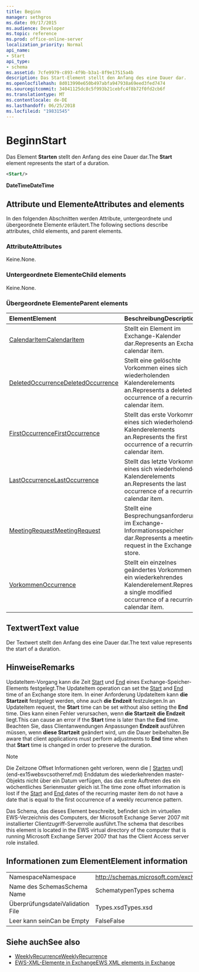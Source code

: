 ```yaml
---
title: Beginn
manager: sethgros
ms.date: 09/17/2015
ms.audience: Developer
ms.topic: reference
ms.prod: office-online-server
localization_priority: Normal
api_name:
- Start
api_type:
- schema
ms.assetid: 7cfe9979-c893-4f9b-b3a1-8f9e17515a4b
description: Das Start-Element stellt den Anfang des eine Dauer dar.
ms.openlocfilehash: 8d013990e650b497abfa947938a69eed3fed7474
ms.sourcegitcommit: 34041125dc8c5f993b21cebfc4f8b72f0fd2cb6f
ms.translationtype: MT
ms.contentlocale: de-DE
ms.lasthandoff: 06/25/2018
ms.locfileid: "19831545"
---
```

# <a name="start"></a><span data-ttu-id="9cde4-103">Beginn</span><span class="sxs-lookup"><span data-stu-id="9cde4-103">Start</span></span>

<span data-ttu-id="9cde4-104">Das Element **Starten** stellt den Anfang des eine Dauer dar.</span><span class="sxs-lookup"><span data-stu-id="9cde4-104">The **Start** element represents the start of a duration.</span></span> 
  
```xml
<Start/>
```

<span data-ttu-id="9cde4-105">**DateTime**</span><span class="sxs-lookup"><span data-stu-id="9cde4-105">**DateTime**</span></span>

## <a name="attributes-and-elements"></a><span data-ttu-id="9cde4-106">Attribute und Elemente</span><span class="sxs-lookup"><span data-stu-id="9cde4-106">Attributes and elements</span></span>

<span data-ttu-id="9cde4-107">In den folgenden Abschnitten werden Attribute, untergeordnete und übergeordnete Elemente erläutert.</span><span class="sxs-lookup"><span data-stu-id="9cde4-107">The following sections describe attributes, child elements, and parent elements.</span></span>
  
### <a name="attributes"></a><span data-ttu-id="9cde4-108">Attribute</span><span class="sxs-lookup"><span data-stu-id="9cde4-108">Attributes</span></span>

<span data-ttu-id="9cde4-109">Keine.</span><span class="sxs-lookup"><span data-stu-id="9cde4-109">None.</span></span>
  
### <a name="child-elements"></a><span data-ttu-id="9cde4-110">Untergeordnete Elemente</span><span class="sxs-lookup"><span data-stu-id="9cde4-110">Child elements</span></span>

<span data-ttu-id="9cde4-111">Keine.</span><span class="sxs-lookup"><span data-stu-id="9cde4-111">None.</span></span>
  
### <a name="parent-elements"></a><span data-ttu-id="9cde4-112">Übergeordnete Elemente</span><span class="sxs-lookup"><span data-stu-id="9cde4-112">Parent elements</span></span>

|<span data-ttu-id="9cde4-113">**Element**</span><span class="sxs-lookup"><span data-stu-id="9cde4-113">**Element**</span></span>|<span data-ttu-id="9cde4-114">**Beschreibung**</span><span class="sxs-lookup"><span data-stu-id="9cde4-114">**Description**</span></span>|
|:-----|:-----|
|[<span data-ttu-id="9cde4-115">CalendarItem</span><span class="sxs-lookup"><span data-stu-id="9cde4-115">CalendarItem</span></span>](calendaritem.md) <br/> |<span data-ttu-id="9cde4-116">Stellt ein Element im Exchange-Kalender dar.</span><span class="sxs-lookup"><span data-stu-id="9cde4-116">Represents an Exchange calendar item.</span></span>  <br/> |
|[<span data-ttu-id="9cde4-117">DeletedOccurrence</span><span class="sxs-lookup"><span data-stu-id="9cde4-117">DeletedOccurrence</span></span>](deletedoccurrence.md) <br/> |<span data-ttu-id="9cde4-118">Stellt eine gelöschte Vorkommen eines sich wiederholenden Kalenderelements an.</span><span class="sxs-lookup"><span data-stu-id="9cde4-118">Represents a deleted occurrence of a recurring calendar item.</span></span>  <br/> |
|[<span data-ttu-id="9cde4-119">FirstOccurrence</span><span class="sxs-lookup"><span data-stu-id="9cde4-119">FirstOccurrence</span></span>](firstoccurrence.md) <br/> |<span data-ttu-id="9cde4-120">Stellt das erste Vorkommen eines sich wiederholenden Kalenderelements an.</span><span class="sxs-lookup"><span data-stu-id="9cde4-120">Represents the first occurrence of a recurring calendar item.</span></span>  <br/> |
|[<span data-ttu-id="9cde4-121">LastOccurrence</span><span class="sxs-lookup"><span data-stu-id="9cde4-121">LastOccurrence</span></span>](lastoccurrence.md) <br/> |<span data-ttu-id="9cde4-122">Stellt das letzte Vorkommen eines sich wiederholenden Kalenderelements an.</span><span class="sxs-lookup"><span data-stu-id="9cde4-122">Represents the last occurrence of a recurring calendar item.</span></span>  <br/> |
|[<span data-ttu-id="9cde4-123">MeetingRequest</span><span class="sxs-lookup"><span data-stu-id="9cde4-123">MeetingRequest</span></span>](meetingrequest.md) <br/> |<span data-ttu-id="9cde4-124">Stellt eine Besprechungsanforderung im Exchange-Informationsspeicher dar.</span><span class="sxs-lookup"><span data-stu-id="9cde4-124">Represents a meeting request in the Exchange store.</span></span>  <br/> |
|[<span data-ttu-id="9cde4-125">Vorkommen</span><span class="sxs-lookup"><span data-stu-id="9cde4-125">Occurrence</span></span>](occurrence.md) <br/> |<span data-ttu-id="9cde4-126">Stellt ein einzelnes geändertes Vorkommen des ein wiederkehrendes Kalenderelement.</span><span class="sxs-lookup"><span data-stu-id="9cde4-126">Represents a single modified occurrence of a recurring calendar item.</span></span>  <br/> |
   
## <a name="text-value"></a><span data-ttu-id="9cde4-127">Textwert</span><span class="sxs-lookup"><span data-stu-id="9cde4-127">Text value</span></span>

<span data-ttu-id="9cde4-128">Der Textwert stellt den Anfang des eine Dauer dar.</span><span class="sxs-lookup"><span data-stu-id="9cde4-128">The text value represents the start of a duration.</span></span>
  
## <a name="remarks"></a><span data-ttu-id="9cde4-129">Hinweise</span><span class="sxs-lookup"><span data-stu-id="9cde4-129">Remarks</span></span>

<span data-ttu-id="9cde4-130">UpdateItem-Vorgang kann die Zeit [Start](start.md) und [End](end-ex15websvcsotherref.md) eines Exchange-Speicher-Elements festgelegt.</span><span class="sxs-lookup"><span data-stu-id="9cde4-130">The UpdateItem operation can set the [Start](start.md) and [End ](end-ex15websvcsotherref.md) time of an Exchange store item.</span></span> <span data-ttu-id="9cde4-131">In einer Anforderung UpdateItem kann **die Startzeit** festgelegt werden, ohne auch **die Endzeit** festzulegen.</span><span class="sxs-lookup"><span data-stu-id="9cde4-131">In an UpdateItem request, the **Start** time can be set without also setting the **End** time.</span></span> <span data-ttu-id="9cde4-132">Dies kann einen Fehler verursachen, wenn **die Startzeit** **die Endzeit** liegt.</span><span class="sxs-lookup"><span data-stu-id="9cde4-132">This can cause an error if the **Start** time is later than the **End** time.</span></span> <span data-ttu-id="9cde4-133">Beachten Sie, dass Clientanwendungen Anpassungen **Endzeit** ausführen müssen, wenn **diese Startzeit** geändert wird, um die Dauer beibehalten.</span><span class="sxs-lookup"><span data-stu-id="9cde4-133">Be aware that client applications must perform adjustments to **End** time when that **Start** time is changed in order to preserve the duration.</span></span> 
  
> [!NOTE]
> <span data-ttu-id="9cde4-134">Die Zeitzone Offset Informationen geht verloren, wenn die [ [Starten](start.md) und](end-ex15websvcsotherref.md) Enddatum des wiederkehrenden master-Objekts nicht über ein Datum verfügen, das das erste Auftreten des ein wöchentliches Serienmuster gleich ist.</span><span class="sxs-lookup"><span data-stu-id="9cde4-134">The time zone offset information is lost if the [Start](start.md) and [End ](end-ex15websvcsotherref.md) dates of the recurring master item do not have a date that is equal to the first occurrence of a weekly recurrence pattern.</span></span> 
  
<span data-ttu-id="9cde4-135">Das Schema, das dieses Element beschreibt, befindet sich im virtuellen EWS-Verzeichnis des Computers, der Microsoft Exchange Server 2007 mit installierter Clientzugriff-Serverrolle ausführt.</span><span class="sxs-lookup"><span data-stu-id="9cde4-135">The schema that describes this element is located in the EWS virtual directory of the computer that is running Microsoft Exchange Server 2007 that has the Client Access server role installed.</span></span>
  
## <a name="element-information"></a><span data-ttu-id="9cde4-136">Informationen zum Element</span><span class="sxs-lookup"><span data-stu-id="9cde4-136">Element information</span></span>

|||
|:-----|:-----|
|<span data-ttu-id="9cde4-137">Namespace</span><span class="sxs-lookup"><span data-stu-id="9cde4-137">Namespace</span></span>  <br/> |http://schemas.microsoft.com/exchange/services/2006/types  <br/> |
|<span data-ttu-id="9cde4-138">Name des Schemas</span><span class="sxs-lookup"><span data-stu-id="9cde4-138">Schema Name</span></span>  <br/> |<span data-ttu-id="9cde4-139">Schematypen</span><span class="sxs-lookup"><span data-stu-id="9cde4-139">Types schema</span></span>  <br/> |
|<span data-ttu-id="9cde4-140">Überprüfungsdatei</span><span class="sxs-lookup"><span data-stu-id="9cde4-140">Validation File</span></span>  <br/> |<span data-ttu-id="9cde4-141">Types.xsd</span><span class="sxs-lookup"><span data-stu-id="9cde4-141">Types.xsd</span></span>  <br/> |
|<span data-ttu-id="9cde4-142">Leer kann sein</span><span class="sxs-lookup"><span data-stu-id="9cde4-142">Can be Empty</span></span>  <br/> |<span data-ttu-id="9cde4-143">False</span><span class="sxs-lookup"><span data-stu-id="9cde4-143">False</span></span>  <br/> |
   
## <a name="see-also"></a><span data-ttu-id="9cde4-144">Siehe auch</span><span class="sxs-lookup"><span data-stu-id="9cde4-144">See also</span></span>

- [<span data-ttu-id="9cde4-145">WeeklyRecurrence</span><span class="sxs-lookup"><span data-stu-id="9cde4-145">WeeklyRecurrence</span></span>](weeklyrecurrence.md)
- [<span data-ttu-id="9cde4-146">EWS-XML-Elemente in Exchange</span><span class="sxs-lookup"><span data-stu-id="9cde4-146">EWS XML elements in Exchange</span></span>](ews-xml-elements-in-exchange.md)

